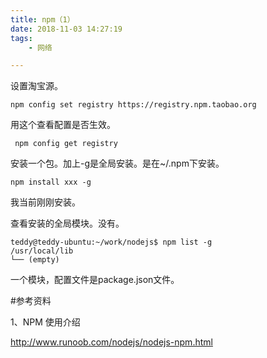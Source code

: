```yaml
---
title: npm（1）
date: 2018-11-03 14:27:19
tags:
	- 网络

---
```




设置淘宝源。

```
npm config set registry https://registry.npm.taobao.org
```

用这个查看配置是否生效。

```
 npm config get registry
```

安装一个包。加上-g是全局安装。是在~/.npm下安装。

```
npm install xxx -g
```



我当前刚刚安装。

查看安装的全局模块。没有。

```
teddy@teddy-ubuntu:~/work/nodejs$ npm list -g
/usr/local/lib
└── (empty)
```



一个模块，配置文件是package.json文件。



#参考资料

1、NPM 使用介绍

http://www.runoob.com/nodejs/nodejs-npm.html